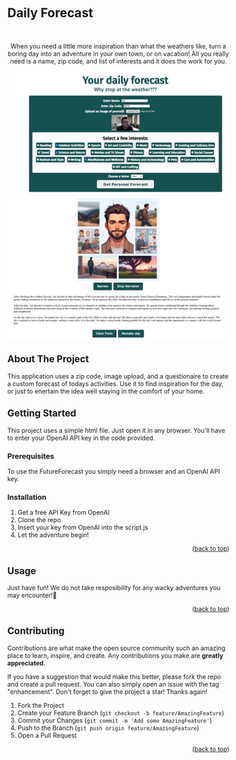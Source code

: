 <p><h1>Daily Forecast</h1></p>
<div align="center">
<br/>

<p align="center">
    When you need a little more inspiration than what the weathers like, turn a boring day into an adventure in your own town, or on vacation! All you really need is a name, zip code, and list of interests and it does the work for you. </p>
<img src="img/forecast.PNG" width="500px" >
<img src="img/forecast2.PNG" width="1000px" >
</div>

<!-- ABOUT THE PROJECT -->
## About The Project

This application uses a zip code, image upload, and a questionaire to create a custom forecast of todays activities. Use it to find inspiration for the day, or just to enertain the idea well staying in the comfort of your home. 

<!-- GETTING STARTED -->
## Getting Started

This project uses a simple html file. Just open it in any browser. You'll have to enter your OpenAI API key in the code provided.

### Prerequisites

To use the FutureForecast you simply need a browser and an OpenAI API key. 

### Installation

1. Get a free API Key from OpenAI
2. Clone the repo
4. Insert your key from OpenAI into the script.js
5. Let the adventure begin!
<p align="right">(<a href="#readme-top">back to top</a>)</p>



<!-- USAGE EXAMPLES -->
## Usage
Just have fun! We do not take resposibility for any wacky adventures you may encounter!🤣

<p align="right">(<a href="#readme-top">back to top</a>)</p>


<!-- CONTRIBUTING -->
## Contributing

Contributions are what make the open source community such an amazing place to learn, inspire, and create. Any contributions you make are **greatly appreciated**.

If you have a suggestion that would make this better, please fork the repo and create a pull request. You can also simply open an issue with the tag "enhancement".
Don't forget to give the project a star! Thanks again!

1. Fork the Project
2. Create your Feature Branch (`git checkout -b feature/AmazingFeature`)
3. Commit your Changes (`git commit -m 'Add some AmazingFeature'`)
4. Push to the Branch (`git push origin feature/AmazingFeature`)
5. Open a Pull Request

<p align="right">(<a href="#readme-top">back to top</a>)</p>
